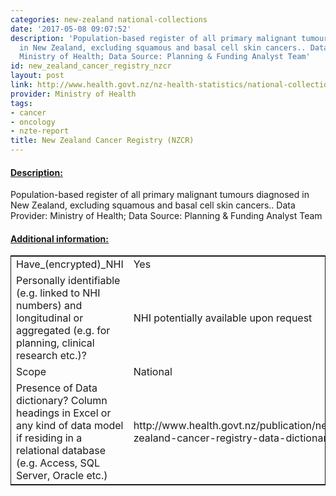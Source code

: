 ```yaml
---
categories: new-zealand national-collections
date: '2017-05-08 09:07:52'
description: 'Population-based register of all primary malignant tumours diagnosed
  in New Zealand, excluding squamous and basal cell skin cancers.. Data Provider:
  Ministry of Health; Data Source: Planning & Funding Analyst Team'
id: new_zealand_cancer_registry_nzcr
layout: post
link: http://www.health.govt.nz/nz-health-statistics/national-collections-and-surveys/collections/new-zealand-cancer-registry-nzcr
provider: Ministry of Health
tags:
- cancer
- oncology
- nzte-report
title: New Zealand Cancer Registry (NZCR)
---
```



 <h4> <u>Description:</u> </h4>
Population-based register of all primary malignant tumours diagnosed in New Zealand, excluding squamous and basal cell skin cancers.. Data Provider: Ministry of Health; Data Source: Planning & Funding Analyst Team
 <h4> <u>Additional information:</u> </h4>
 <table style="border: 1px solid">
 <tr> <td width="40%">Have_(encrypted)_NHI</td> <td>Yes</td> </tr>
 <tr> <td width="40%">Personally identifiable (e.g. linked to NHI numbers) and longitudinal or aggregated (e.g. for planning, clinical research etc.)?</td> <td>NHI potentially available upon request</td> </tr>
 <tr> <td width="40%">Scope</td> <td>National</td> </tr>
 <tr> <td width="40%">Presence of Data dictionary? Column headings in Excel or any kind of data model if residing in a relational database (e.g. Access, SQL Server, Oracle etc.) </td> <td>http://www.health.govt.nz/publication/new-zealand-cancer-registry-data-dictionary</td> </tr>
 </table>
